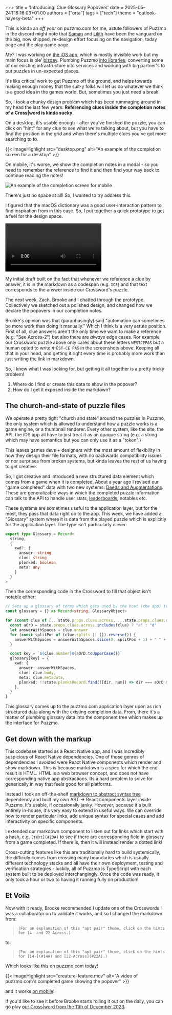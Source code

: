 +++
title = 'Introducing: Clue Glossary Popovers'
date = 2025-05-24T16:16:03+01:00
authors = ["orta"]
tags = ["tech"]
theme = "outlook-hayesy-beta"
+++

This is kinda an _off year_ on puzzmo.com for me, astute followers of Puzzmo in the discord might note that [Saman](https://www.puzzmo.com/+/polygon/user/puz/saman) and [Lilith](https://www.puzzmo.com/user/puz/lilith) have been the vanguard on the big, now shipped, re-design effort focusing on the navigation, today page and the play game page.

_Me?_ I was working on [the iOS app](https://www.theverge.com/games/668478/puzzmo-is-finally-getting-an-app), which is mostly invisible work but my main focus is ole' [bizdev](https://en.wikipedia.org/wiki/Business_development). Plumbing Puzzmo [into libraries](https://www.businesswire.com/news/home/20250326593738/en/Hoopla-Digital-Launches-New-Gaming-Experience-with-Puzzmo-BingePass), converting some of our existing infrastructure into services and working with big partner's to put puzzles in un-expected places.

It's like critical work to get Puzzmo off the ground, and helps towards making enough money that the suit-y folks will let us do whatever we think is a good idea in the games world. But, sometimes you just need a break.

So, I took a chunky design problem which has been rummaging around in my head the last few years: **Referencing clues inside the completion notes of a Cross|word is kinda sucky**.

On a desktop, it's usable enough - after you've finished the puzzle, you can click on "hint" for any clue to see what we're talking about, but you have to find the position in the grid and when there's multiple clues you've got more searching to to.

{{< imageHighlight src="desktop.png" alt="An example of the completion screen for a desktop" >}}

On mobile, it's worse, we show the completion notes in a modal - so you need to remember the reference to find it and then find your way back to continue reading the notes!

![An example of the completion screen for mobile](mobile-references.png)

There's just no space at all! So, I wanted to try address this.

I figured that the macOS dictionary was a good user-interaction pattern to find inspiration from in this case. So, I put together a quick prototype to get a feel for the design space.

![A rough first draft of the glossary popover](./initial-video.mov)

My initial draft built on the fact that whenever we reference a clue by answer, it is in the markdown as a codespan (e.g. `ICE`) and that text corresponds to the answer inside our Crossword's puzzle.

The next week, Zach, Brooke and I chatted through the prototype. Collectively we sketched out a polished design, and changed how we declare the popovers in our completion notes.

Brooke's opinion was that (paraphasingly) said "automation can sometimes be more work than doing it manually." Which I think is a very astute position. First of all, clue answers aren't the only time we want to make a reference (e.g. "See Across-2") but also there are _always_ edge cases. Ror example our Crossword puzzle above only cares about these letters `NESTCEPAS` but a human opted to write `N'EST-CE PAS` in the screenshots above. Keeping all that in your head, and getting it right every time is probably more work than just writing the link in markdown.

So, I knew what I was looking for, but getting it all together is a pretty tricky problem!

1. Where do I find or create this data to show in the popover?
1. How do I get it exposed inside the markdown?

## The church-and-state of puzzle files

We operate a pretty tight "church and state" around the puzzles in Puzzmo, the only system which is allowed to understand how a puzzle works is a game engine, or a thumbnail renderer. Every other system, like the site, the API, the iOS app all have to just treat it as an opaque string (e.g. a string which may have semantics but you can only use it as a "token".)

This leaves games devs + designers with the most amount of flexibility in how they design their file formats, with no backwards compatibility issues or nor surprises from broken systems, but kinda leaves the rest of us having to get creative.

So, I got creative and introduced a new structured data element which comes from a game when it is completed. About a year ago I revised our "game completed" data with two new systems: [Deeds and Augmentations](/posts/2024/07/16/augmentations/). These are generalizable ways in which the completed puzzle information can talk to the API to handle user stats, [leaderboards](/posts/2024/07/24/groups-to-clubs/), notables etc.

These systems are sometimes useful to the application layer, but for the most, they pass that data right on to the app. This week, we have added a "Glossary" system where it is data from the played puzzle which is explicitly for the application layer. The type isn't particularly clever:

```ts
export type Glossary = Record<
  string,
  {
    xwd?: {
      answer: string
      clue: string
      plonked: boolean
      meta: any
    }
  }
>
```

Then the corresponding code in the Crossword to fill that object isn't notable either:

```ts
// Sets up a glossary of terms which gets used by the host (the app) to display tooltips
const glossary = {} as Record<string, GlossaryObject>

for (const clue of [...state.props.clues.across, ...state.props.clues.down]) {
  const aOrD = state.props.clues.across.includes(clue) ? "a" : "d"
  let answerWithSpaces = clue.answer
  for (const splitPos of (clue.splits || []).reverse()) {
    answerWithSpaces = answerWithSpaces.slice(0, splitPos + 1) + " " + answerWithSpaces.slice(splitPos + 1)
  }

  const key = `${clue.number}${aOrD.toUpperCase()}`
  glossary[key] = {
    xwd: {
      answer: answerWithSpaces,
      clue: clue.body,
      meta: clue.metadata,
      plonked: !!state.plonksRecord.find(([dir, num]) => dir === aOrD && num === clue.number),
    },
  }
}
```

This glossary comes up to the puzzmo.com application layer upon as rich structured data along with the existing completion data. From, there it's a matter of plumbing glossary data into the component tree which makes up the interface for Puzzmo.

## Get down with the markup

This codebase started as a React Native app, and I was incredibly suspicious of React Native dependencies. One of those genres of dependencies I avoided were React Native components which render and show markdown. This is because markdown is a spec for which the end-result is HTML. HTML is a web browser concept, and does not have corresponding native app abstractions. Its a hard problem to solve for generically in way that feels good for all platforms.

Instead I took an off-the-shelf [markdown to abstract syntax tree](https://www.npmjs.com/package/markdown-ast) dependency and built my own AST -> React components layer inside Puzzmo. It's usable, if occasionally janky. However, because it's built entirely in-house, it's very easy to extend in useful ways. We can override how to render particular links, add unique syntax for special cases and add interactivity on specific components.

I extended our markdown component to listen out for links which start with a hash, e.g. `[text](#23A)` to see if there are corresponding field in glossary from a game completed. If there is, then it will instead render a dotted link!

Cross-cutting features like this are traditionally hard to build systemically, the difficuly comes from crossing many boundaries which is usually different technology stacks and all have their own deployment, testing and verification strategies - luckily, all of Puzzmo is TypeScript with each system built to be deployed interchangingly. Once the code was ready, it only took a hour or two to having it running fully on production!

## Et Voila

Now with it ready, Brooke recommended I update one of the Crosswords I was a collaborator on to validate it works, and so I changed the markdown from:

> `(For an explanation of this "apt pair" theme, click on the hints for 14- and 22-Across.)`

to:

> `(For an explanation of this "apt pair" theme, click on the hints for [14-](#14A) and [22-Across](#22A).)`

Which looks like this on puzzmo.com today!

{{< imageHighlight src="creature-feature.mov" alt="A video of puzzmo.com's completed game showing the popover" >}}

and it works [on mobile](./mobile-complete.png)!

If you'd like to see it before Brooke starts rolling it out on the daily, you can go play [our Cross|word from the 11th of December 2023](https://www.puzzmo.com/puzzle/2023-12-11/crossword).
